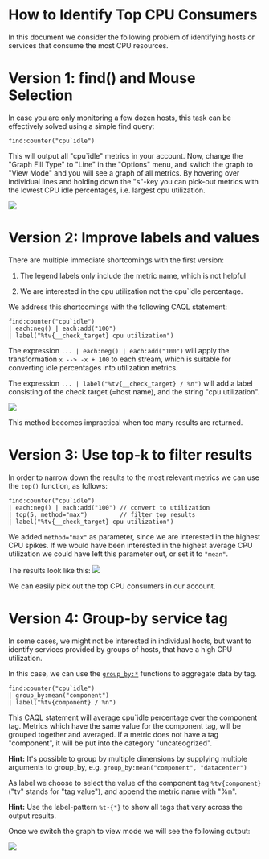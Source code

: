 # How to Identify Top CPU Consumers

In this document we consider the following problem of identifying hosts or services that consume the most CPU resources.

# Version 1: find() and Mouse Selection

In case you are only monitoring a few dozen hosts, this task can be effectively solved using a simple find query:

```
find:counter("cpu`idle")
```

This will output all "cpu`idle" metrics in your account.
Now, change the "Graph Fill Type" to "Line" in the "Options" menu, and switch the graph to "View Mode" and you will see a graph of all metrics.
By hovering over individual lines and holding down the "s"-key you can pick-out metrics with the lowest CPU idle percentages, i.e. largest cpu utilization.

![](/images/caql/CAQL_topk_cpu_1.png)

# Version 2: Improve labels and values

There are multiple immediate shortcomings with the first version:

1. The legend labels only include the metric name, which is not helpful

2. We are interested in the cpu utilization not the cpu`idle percentage.

We address this shortcomings with the following CAQL statement:

```
find:counter("cpu`idle") 
| each:neg() | each:add("100")
| label("%tv{__check_target} cpu utilization")
```

The expression `... | each:neg() | each:add("100")` will apply the transformation `x --> -x + 100` to each stream,
which is suitable for converting idle percentages into utilization metrics.

The expression `... | label("%tv{__check_target} / %n")` will add a label consisting of the check target (=host name), and the string "cpu utilization".

![](/images/caql/CAQL_topk_cpu_2.png)

This method becomes impractical when too many results are returned.

# Version 3: Use top-k to filter results

In order to narrow down the results to the most relevant metrics we can use the `top()` function, as follows:

```
find:counter("cpu`idle")
| each:neg() | each:add("100") // convert to utilization
| top(5, method="max")         // filter top results
| label("%tv{__check_target} cpu utilization")
```

We added `method="max"` as parameter, since we are interested in the highest CPU spikes.
If we would have been interested in the highest average CPU utilization we could have left this parameter out, or set it to `"mean"`.

The results look like this:
![](/images/caql/CAQL_topk_cpu_3.png)

We can easily pick out the top CPU consumers in our account.

# Version 4: Group-by service tag

In some cases, we might not be interested in individual hosts, but want to identify services provided by groups of hosts, that have a high CPU utilization.

In this case, we can use the [`group_by:*`](../reference/#Packagegroupby) functions to aggregate data by tag.

```
find:counter("cpu`idle")
| group_by:mean("component")
| label("%tv{component} / %n")
```

This CAQL statement will average cpu`idle percentage over the component tag.
Metrics which have the same value for the component tag, will be grouped together and averaged.
If a metric does not have a tag "component", it will be put into the category "uncateogrized".

**Hint:** It's possible to group by multiple dimensions by supplying multiple arguments to group_by, e.g. `group_by:mean("component", "datacenter")`

As label we choose to select the value of the component tag `%tv{component}` ("tv" stands for "tag value"), and append the metric name with "%n".

**Hint:** Use the label-pattern `%t-{*}` to show all tags that vary across the output results.

Once we switch the graph to view mode we will see the following output:

![](/images/caql/CAQL_topk_cpu_4.png)
